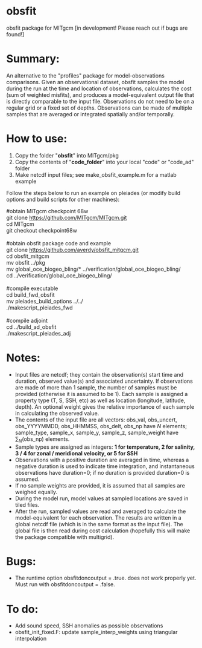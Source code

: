 # obsfit
obsfit package for MITgcm [in development! Please reach out if bugs are found!]


# Summary:
An alternative to the "profiles" package for model-observations comparisons. Given an observational dataset, obsfit samples the model during the run at the time and location of observations, calculates the cost (sum of weighted misfits), and produces a model-equivalent output file that is directly comparable to the input file. Observations do not need to be on a regular grid or a fixed set of depths. Observations can be made of multiple samples that are averaged or integrated spatially and/or temporally.


# How to use:

1) Copy the folder "<b>obsfit</b>" into MITgcm/pkg
2) Copy the contents of "<b>code_folder</b>" into your local "code" or "code_ad" folder
3) Make netcdf input files; see make_obsfit_example.m for a matlab example

Follow the steps below to run an example on pleiades (or modify build options and build scripts for other machines):

#obtain MITgcm checkpoint 68w  <br />
git clone https://github.com/MITgcm/MITgcm.git <br />
cd MITgcm <br />
git checkout checkpoint68w <br /><br />
#obtain obsfit package code and example <br />
git clone https://github.com/averdy/obsfit_mitgcm.git <br />
cd obsfit_mitgcm <br />
mv obsfit ../pkg <br />
mv global_oce_biogeo_bling/* ../verification/global_oce_biogeo_bling/ <br />
cd ../verification/global_oce_biogeo_bling/ <br /><br />
#compile executable <br />
cd build_fwd_obsfit <br />
mv pleiades_build_options ../../ <br />
./makescript_pleiades_fwd <br /><br />
#compile adjoint <br />
cd ../build_ad_obsfit <br />
./makescript_pleiades_adj



# Notes:
- Input files are netcdf; they contain the observation(s) start time and duration, observed value(s) and associated uncertainty. If observations are made of more than 1 sample, the number of samples must be provided (otherwise it is assumed to be 1). Each sample is assigned a property type (T, S, SSH, etc) as well as location (longitude, latitude, depth). An optional weight gives the relative importance of each sample in calculating the observed value.
- The contents of the input file are all vectors: obs_val, obs_uncert, obs_YYYYMMDD, obs_HHMMSS, obs_delt, obs_np have $`N`$ elements; sample_type, sample_x, sample_y, sample_z, sample_weight have $`\sum_N`$(obs_np) elements. 
- Sample types are assigned as integers: <b>1 for temperature, 2 for salinity, 3 / 4 for zonal / meridional velocity, or 5 for SSH</b>
- Observations with a positive duration are averaged in time, whereas a negative duration is used to indicate time integration, and instantaneous observations have duration=0; if no duration is provided duration=0 is assumed. 
- If no sample weights are provided, it is assumed that all samples are weighed equally.  
- During the model run, model values at sampled locations are saved in tiled files.
- After the run, sampled values are read and averaged to calculate the model-equivalent for each observation. The results are written in a global netcdf file (which is in the same format as the input file). The global file is then read during cost calculation (hopefully this will make the package compatible with multigrid).

# Bugs:
- The runtime option obsfitdoncoutput = .true. does not work properly yet. Must run with obsfitdoncoutput = .false.

# To do:
- Add sound speed, SSH anomalies as possible observations <br />
- obsfit_init_fixed.F: update sample_interp_weights using triangular interpolation
